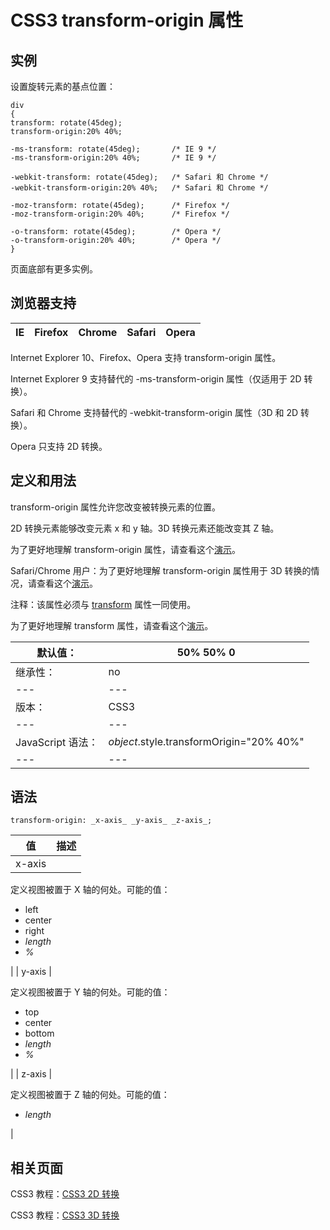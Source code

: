 # CSS3 transform-origin 属性



## 实例

设置旋转元素的基点位置：

```
div
{
transform: rotate(45deg);
transform-origin:20% 40%;

-ms-transform: rotate(45deg); 		/* IE 9 */
-ms-transform-origin:20% 40%; 		/* IE 9 */

-webkit-transform: rotate(45deg);	/* Safari 和 Chrome */
-webkit-transform-origin:20% 40%;	/* Safari 和 Chrome */

-moz-transform: rotate(45deg);		/* Firefox */
-moz-transform-origin:20% 40%;		/* Firefox */

-o-transform: rotate(45deg);		/* Opera */
-o-transform-origin:20% 40%;		/* Opera */
}

```

页面底部有更多实例。

## 浏览器支持

| IE | Firefox | Chrome | Safari | Opera |
| --- | --- | --- | --- | --- |

Internet Explorer 10、Firefox、Opera 支持 transform-origin 属性。

Internet Explorer 9 支持替代的 -ms-transform-origin 属性（仅适用于 2D 转换）。

Safari 和 Chrome 支持替代的 -webkit-transform-origin 属性（3D 和 2D 转换）。

Opera 只支持 2D 转换。

## 定义和用法

transform-origin 属性允许您改变被转换元素的位置。

2D 转换元素能够改变元素 x 和 y 轴。3D 转换元素还能改变其 Z 轴。

为了更好地理解 transform-origin 属性，请查看这个[演示](/example/css3/demo_css3_transform-origin.html)。

Safari/Chrome 用户：为了更好地理解 transform-origin 属性用于 3D 转换的情况，请查看这个[演示](/example/css3/demo_css3_transform-origin_3D.html)。

注释：该属性必须与 [transform](/cssref/pr_transform.asp "CSS3 transform 属性") 属性一同使用。

为了更好地理解 transform 属性，请查看这个[演示](/example/css3/demo_css3_transform.html)。

| 默认值： | 50% 50% 0 |
| --- | --- |
| 继承性： | no |
| --- | --- |
| 版本： | CSS3 |
| --- | --- |
| JavaScript 语法： | _object_.style.transformOrigin="20% 40%" |
| --- | --- |

## 语法

```
transform-origin: _x-axis_ _y-axis_ _z-axis_;
```

| 值 | 描述 |
| --- | --- |
| x-axis | 

定义视图被置于 X 轴的何处。可能的值：

*   left
*   center
*   right
*   _length_
*   _%_

 |
| y-axis | 

定义视图被置于 Y 轴的何处。可能的值：

*   top
*   center
*   bottom
*   _length_
*   _%_

 |
| z-axis | 

定义视图被置于 Z 轴的何处。可能的值：

*   _length_

 |

## 相关页面

CSS3 教程：[CSS3 2D 转换](/css3/css3_2dtransform.asp "CSS3 2D 转换")

CSS3 教程：[CSS3 3D 转换](/css3/css3_3dtransform.asp "CSS3 3D 转换")



